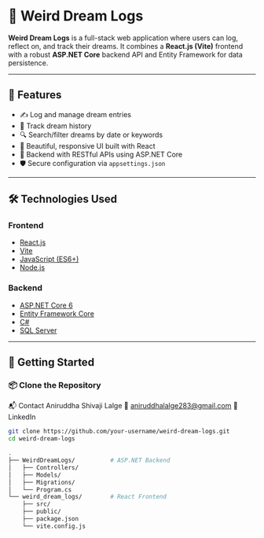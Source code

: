 # 🌙 Weird Dream Logs

**Weird Dream Logs** is a full-stack web application where users can log, reflect on, and track their dreams. It combines a **React.js (Vite)** frontend with a robust **ASP.NET Core** backend API and Entity Framework for data persistence.



---

## 🧠 Features

- ✍️ Log and manage dream entries
- 📅 Track dream history
- 🔍 Search/filter dreams by date or keywords
- 🧩 Beautiful, responsive UI built with React
- 💾 Backend with RESTful APIs using ASP.NET Core
- 🛡️ Secure configuration via `appsettings.json`

---

## 🛠️ Technologies Used

### Frontend
- [React.js](https://reactjs.org/)
- [Vite](https://vitejs.dev/)
- [JavaScript (ES6+)](https://developer.mozilla.org/en-US/docs/Web/JavaScript)
- [Node.js](https://nodejs.org/)

### Backend
- [ASP.NET Core 6](https://docs.microsoft.com/en-us/aspnet/core)
- [Entity Framework Core](https://docs.microsoft.com/en-us/ef/core/)
- [C#](https://learn.microsoft.com/en-us/dotnet/csharp/)
- [SQL Server](https://www.microsoft.com/en-us/sql-server)

---

## 🚀 Getting Started

### 📦 Clone the Repository

📬 Contact
Aniruddha Shivaji Lalge
📧 aniruddhalalge283@gmail.com
🔗 LinkedIn

```bash
git clone https://github.com/your-username/weird-dream-logs.git
cd weird-dream-logs

.
├── WeirdDreamLogs/          # ASP.NET Backend
│   ├── Controllers/
│   ├── Models/
│   ├── Migrations/
│   └── Program.cs
└── weird_dream_logs/        # React Frontend
    ├── src/
    ├── public/
    ├── package.json
    └── vite.config.js

